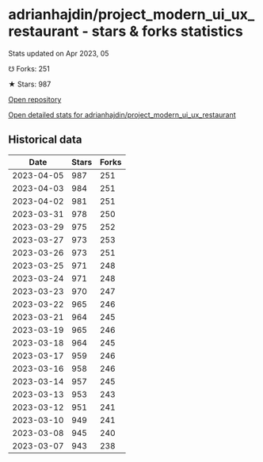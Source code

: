 # adrianhajdin/project_modern_ui_ux_restaurant - stars & forks statistics

Stats updated on Apr 2023, 05

☋ Forks: 251

★ Stars: 987

[Open repository](https://github.com/adrianhajdin/project_modern_ui_ux_restaurant)

[Open detailed stats for adrianhajdin/project_modern_ui_ux_restaurant](https://reviewgithub.com/rep/adrianhajdin/project_modern_ui_ux_restaurant)

## Historical data
| Date | Stars | Forks |
|------|-------|-------|
| 2023-04-05 | 987 | 251 | 
| 2023-04-03 | 984 | 251 | 
| 2023-04-02 | 981 | 251 | 
| 2023-03-31 | 978 | 250 | 
| 2023-03-29 | 975 | 252 | 
| 2023-03-27 | 973 | 253 | 
| 2023-03-26 | 973 | 251 | 
| 2023-03-25 | 971 | 248 | 
| 2023-03-24 | 971 | 248 | 
| 2023-03-23 | 970 | 247 | 
| 2023-03-22 | 965 | 246 | 
| 2023-03-21 | 964 | 245 | 
| 2023-03-19 | 965 | 246 | 
| 2023-03-18 | 964 | 245 | 
| 2023-03-17 | 959 | 246 | 
| 2023-03-16 | 958 | 246 | 
| 2023-03-14 | 957 | 245 | 
| 2023-03-13 | 953 | 243 | 
| 2023-03-12 | 951 | 241 | 
| 2023-03-10 | 949 | 241 | 
| 2023-03-08 | 945 | 240 | 
| 2023-03-07 | 943 | 238 | 

